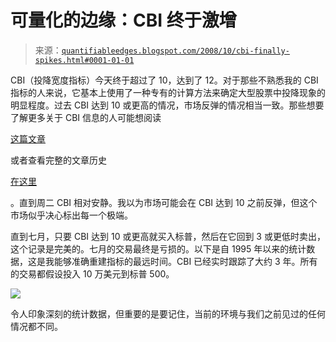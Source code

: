 <!--yml

分类：未分类

日期：2024-05-18 13:36:52

-->

# 可量化的边缘：CBI 终于激增

> 来源：[`quantifiableedges.blogspot.com/2008/10/cbi-finally-spikes.html#0001-01-01`](http://quantifiableedges.blogspot.com/2008/10/cbi-finally-spikes.html#0001-01-01)

CBI（投降宽度指标）今天终于超过了 10，达到了 12。对于那些不熟悉我的 CBI 指标的人来说，它基本上使用了一种专有的计算方法来确定大型股票中投降现象的明显程度。过去 CBI 达到 10 或更高的情况，市场反弹的情况相当一致。那些想要了解更多关于 CBI 信息的人可能想阅读

[这篇文章](http://quantifiableedges.blogspot.com/2008/01/my-capitulative-breadth-indicator.html)

或者查看完整的文章历史

[在这里](http://quantifiableedges.blogspot.com/search/label/CBI)

。直到周二 CBI 相对安静。我以为市场可能会在 CBI 达到 10 之前反弹，但这个市场似乎决心标出每一个极端。

直到七月，只要 CBI 达到 10 或更高就买入标普，然后在它回到 3 或更低时卖出，这个记录是完美的。七月的交易最终是亏损的。以下是自 1995 年以来的统计数据，这是我能够准确重建指标的最远时间。CBI 已经实时跟踪了大约 3 年。所有的交易都假设投入 10 万美元到标普 500。

![](https://blogger.googleusercontent.com/img/b/R29vZ2xl/AVvXsEjWkIV3ieB7_abtq04HV1veczSeSafeqioHA38wrJGN-Ema-QmEBbn8tftq_biCzxN3sIndkFT86_e5bS4uyuGPjwNKFcG9NroK3itq2DT3zBSpwiFSRYAPP3rXmITpolYHUAE6rd-NxoQ/s1600-h/2008-10-8+cbi+stats.PNG)

令人印象深刻的统计数据，但重要的是要记住，当前的环境与我们之前见过的任何情况都不同。
